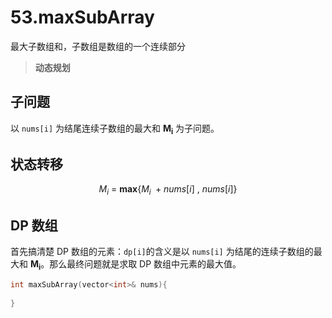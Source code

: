 # 53.maxSubArray

最大子数组和，子数组是数组的一个连续部分



> **动态规划**



## 子问题

以 `nums[i]` 为结尾连续子数组的最大和 $\boldsymbol{M_i}$ 为子问题。



## 状态转移


$$
M_i\ =\ \pmb{max}\{M_i\ + nums[i]\ ,\ nums[i]\}
$$

## DP 数组

首先搞清楚 DP 数组的元素：`dp[i]`的含义是以 `nums[i]` 为结尾的连续子数组的最大和 $\boldsymbol{M_i}$。那么最终问题就是求取 DP 数组中元素的最大值。



```c++
int maxSubArray(vector<int>& nums){
    
}
```



